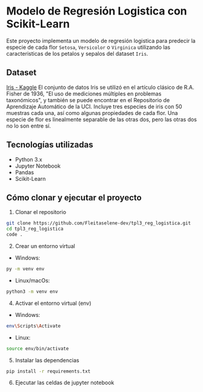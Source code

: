 # Modelo de Regresión Logistica con Scikit-Learn

Este proyecto implementa un modelo de regresión logistica para predecir la especie de cada flor `Setosa`, `Versicolor` o `Virginica` utilizando las caracteristicas de los petalos y sepalos del dataset `Iris`.

## Dataset
[Iris - Kaggle](https://www.kaggle.com/datasets/uciml/iris)
El conjunto de datos Iris se utilizó en el artículo clásico de R.A. Fisher de 1936, "El uso de mediciones múltiples en problemas taxonómicos", y también se puede encontrar en el Repositorio de Aprendizaje Automático de la UCI.
Incluye tres especies de iris con 50 muestras cada una, así como algunas propiedades de cada flor. Una especie de flor es linealmente separable de las otras dos, pero las otras dos no lo son entre sí.

## Tecnologías utilizadas
- Python 3.x  
- Jupyter Notebook 
- Pandas  
- Scikit-Learn  

## Cómo clonar y ejecutar el proyecto

1. Clonar el repositorio

```bash
git clone https://github.com/Fleitaselene-dev/tpl3_reg_logistica.git
cd tpl3_reg_logistica
code .
```
2.  Crear un entorno virtual
* Windows:
```bash
py -m venv env
```
* Linux/macOs:
```bash
python3 -m venv env
```
4. Activar el entorno virtual (env)
* Windows:
```bash
env\Scripts\Activate
```
* Linux:
```bash
source env/bin/activate
```
5. Instalar las dependencias
```bash
pip install -r requirements.txt
```
6. Ejecutar las celdas de jupyter notebook
